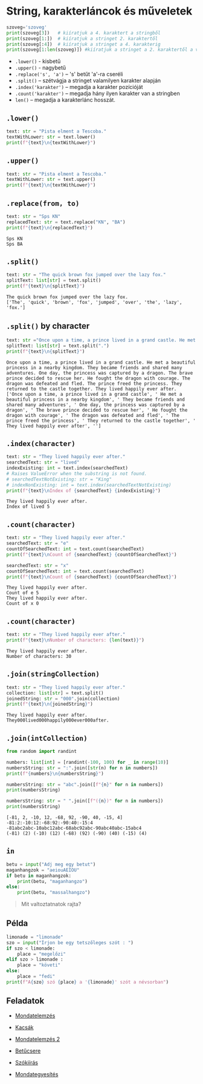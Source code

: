 # String, karakterláncok és műveletek

```py
szoveg='szoveg'
print(szoveg[3])   # kiíratjuk a 4. karaktert a stringből
print(szoveg[1:])  # kiíratjuk a stringet 2. karaktertől
print(szoveg[:4])  # kiíratjuk a stringet a 4. karakterig
print(szoveg[1:len(szoveg)]) #kiíratjuk a stringet a 2. karaktertől a végéig.
```

- `.lower()` - kisbetű
- `.upper()` - nagybetű
- `.replace('s', 'a')` – 's' betűt 'a'-ra cseréli
- `.split()` – szétvágja a stringet valamilyen karakter alapján
- `.index('karakter')` – megadja a karakter pozícióját
- `.count('karakter')` – megadja hány ilyen karakter van a stringben
- `len()` – megadja a karakterlánc hosszát.

## `.lower()`
```py
text: str = "Pista elment a Tescoba."
textWithLower: str = text.lower()
print(f"{text}\n{textWithLower}")
```

## `.upper()`
```py
text: str = "Pista elment a Tescoba."
textWithLower: str = text.upper()
print(f"{text}\n{textWithLower}")
```

## `.replace(from, to)`
```py
text: str = "Sps KN"
replacedText: str = text.replace("KN", "BA")
print(f"{text}\n{replacedText}")
```
```
Sps KN
Sps BA
```

## `.split()`
```py
text: str = "The quick brown fox jumped over the lazy fox."
splitText: list[str] = text.split()
print(f"{text}\n{splitText}")
```
```
The quick brown fox jumped over the lazy fox.
['The', 'quick', 'brown', 'fox', 'jumped', 'over', 'the', 'lazy', 'fox.']
```

## `.split()` by character
```py
text: str ="Once upon a time, a prince lived in a grand castle. He met a beautiful princess in a nearby kingdom. They became friends and shared many adventures. One day, the princess was captured by a dragon. The brave prince decided to rescue her. He fought the dragon with courage. The dragon was defeated and fled. The prince freed the princess. They returned to the castle together. They lived happily ever after."
splitText: list[str] = text.split(".")
print(f"{text}\n{splitText}")

```
```
Once upon a time, a prince lived in a grand castle. He met a beautiful princess in a nearby kingdom. They became friends and shared many adventures. One day, the princess was captured by a dragon. The brave prince decided to rescue her. He fought the dragon with courage. The dragon was defeated and fled. The prince freed the princess. They returned to the castle together. They lived happily ever after.
['Once upon a time, a prince lived in a grand castle', ' He met a beautiful princess in a nearby kingdom', ' They became friends and shared many adventures', ' One day, the princess was captured by a dragon', ' The brave prince decided to rescue her', ' He fought the dragon with courage', ' The dragon was defeated and fled', ' The prince freed the princess', ' They returned to the castle together', ' They lived happily ever after', '']
```

## `.index(character)`
```py
text: str = "They lived happily ever after."
searchedText: str = "lived"
indexExisting: int = text.index(searchedText)
# Raises ValueError when the substring is not found.
# searchedTextNotExisting: str = "King"
# indexNonExisting: int = text.index(searchedTextNotExisting)
print(f"{text}\nIndex of {searchedText} {indexExisting}")
```
```
They lived happily ever after.
Index of lived 5
```

## `.count(character)`
```py
text: str = "They lived happily ever after."
searchedText: str = "e"
countOfSearchedText: int = text.count(searchedText)
print(f"{text}\nCount of {searchedText} {countOfSearchedText}")

searchedText: str = "x"
countOfSearchedText: int = text.count(searchedText)
print(f"{text}\nCount of {searchedText} {countOfSearchedText}")
```
```
They lived happily ever after.
Count of e 5
They lived happily ever after.
Count of x 0
```

## `.count(character)`
```py
text: str = "They lived happily ever after."
print(f"{text}\nNumber of characters: {len(text)}")
```
```
They lived happily ever after.
Number of characters: 30
```

## `.join(stringCollection)`
```py
text: str = "They lived happily ever after."
collection: list[str] = text.split()
joinedString: str = "000".join(collection)
print(f"{text}\n{joinedString}")
```
```
They lived happily ever after.
They000lived000happily000ever000after.
```

## `.join(intCollection)`
```py
from random import randint

numbers: list[int] = [randint(-100, 100) for _ in range(10)]
numbersString: str = ":".join([str(n) for n in numbers])
print(f"{numbers}\n{numbersString}")

numbersString: str = "abc".join([f"{n}" for n in numbers])
print(numbersString)

numbersString: str = " ".join([f"({n})" for n in numbers])
print(numbersString)
```
```
[-81, 2, -10, 12, -68, 92, -90, 40, -15, 4]
-81:2:-10:12:-68:92:-90:40:-15:4
-81abc2abc-10abc12abc-68abc92abc-90abc40abc-15abc4
(-81) (2) (-10) (12) (-68) (92) (-90) (40) (-15) (4)
```

## `in`
```py
betu = input("Adj meg egy betut")
maganhangzok = "aeiouAEIOU"
if betu in maganhangzok:
    print(betu, "maganhangzo")
else:
    print(betu, "massalhangzo")
```
> Mit valtoztatnatok rajta? 

##  Példa
```py
limonade = "limonade"
szo = input("Írjon be egy tetszőleges szót : ")
if szo < limonade:
    place = "megelőzi"
elif szo > limonade :
    place = "követi"
else:
    place = "fedi"
print(f"A{szo} szó {place} a '{limonade}' szót a névsorban")

```

## Feladatok
- [Mondatelemzés](https://github.com/SpsKnSK/api/blob/main/Exercies/09_string/e01_workWithCharacters.md#hu)

- [Kacsák](https://github.com/SpsKnSK/api/blob/main/Exercies/09_string/e02_ducks.md#hu)

- [Mondatelemzés 2](https://github.com/SpsKnSK/api/blob/main/Exercies/09_string/e03_workingWithSentence.md#hu)

- [Betűcsere](https://github.com/SpsKnSK/api/blob/main/Exercies/09_string/e04_replace.md#hu)

- [Szókiírás](https://github.com/SpsKnSK/api/blob/main/Exercies/09_string/e05_printWord.md#hu)

- [Mondategyesítés](https://github.com/SpsKnSK/api/blob/main/Exercies/09_string/e06_assemblyASentence.md#hu)

